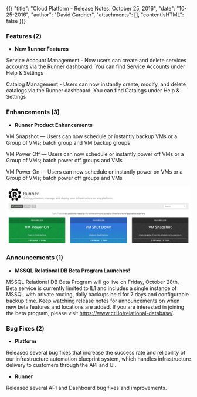 {{{
"title": "Cloud Platform - Release Notes: October 25, 2016",
"date": "10-25-2016",
"author": "David Gardner",
"attachments": [],
"contentIsHTML": false
}}}


### Features (2)

* __New Runner Features__

Service Account Management - Now users can create and delete services accounts via the Runner dashboard. You can find Service Accounts under Help & Settings

Catalog Management - Users can now instantly create, modify, and delete catalogs via the Runner dashboard. You can find Catalogs under Help & Settings


### Enhancements (3)

* __Runner Product Enhancements__

VM Snapshot — Users can now schedule or instantly backup VMs or a Group of VMs; batch group and VM backup groups

VM Power Off — Users can now schedule or instantly power off VMs or a Group of VMs; batch power off groups and VMs

VM Power On — Users can now schedule or instantly power on VMs or a Group of VMs; batch power off groups and VMs

![Relational DB](../../images/2016-10-25_Runner.png)


### Announcements (1)

* __MSSQL Relational DB Beta Program Launches!__

MSSQL Relational DB Beta Program will go live on Friday, October 28th. Beta service is currently limited to IL1 and includes a single instance of MSSQL with private routing, daily backups held for 7 days and configurable backup time. Keep watching release notes for announcements on when new beta features and locations are added. If you are interested in joining the beta program, please visit https://www.ctl.io/relational-database/.


### Bug Fixes (2)

* __Platform__

Released several bug fixes that increase the success rate and reliability of our infrastructure automation blueprint system, which handles infrastructure delivery to customers through the API and UI.

* __Runner__

Released several API and Dashboard bug fixes and improvements.
